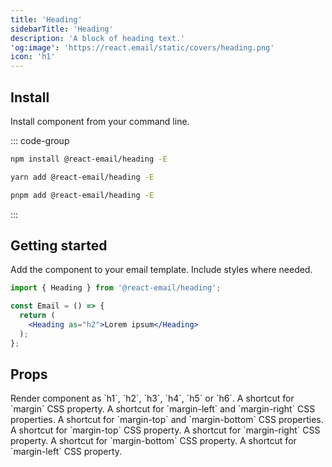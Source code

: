 ```yaml
---
title: 'Heading'
sidebarTitle: 'Heading'
description: 'A block of heading text.'
'og:image': 'https://react.email/static/covers/heading.png'
icon: 'h1'
---
```


## Install

Install component from your command line.

::: code-group

```sh npm
npm install @react-email/heading -E
```

```sh yarn
yarn add @react-email/heading -E
```

```sh pnpm
pnpm add @react-email/heading -E
```

:::

## Getting started

Add the component to your email template. Include styles where needed.

```jsx
import { Heading } from '@react-email/heading';

const Email = () => {
  return (
    <Heading as="h2">Lorem ipsum</Heading>
  );
};
```

## Props

<ResponseField name="as" type="string" default="h1">
  Render component as `h1`, `h2`, `h3`, `h4`, `h5` or `h6`.
</ResponseField>

<ResponseField name="m" type="string">
  A shortcut for `margin` CSS property.
</ResponseField>

<ResponseField name="mx" type="string">
  A shortcut for `margin-left` and `margin-right` CSS properties.
</ResponseField>

<ResponseField name="my" type="string">
  A shortcut for `margin-top` and `margin-bottom` CSS properties.
</ResponseField>

<ResponseField name="mt" type="string">
  A shortcut for `margin-top` CSS property.
</ResponseField>

<ResponseField name="mr" type="string">
  A shortcut for `margin-right` CSS property.
</ResponseField>

<ResponseField name="mb" type="string">
  A shortcut for `margin-bottom` CSS property.
</ResponseField>

<ResponseField name="ml" type="string">
  A shortcut for `margin-left` CSS property.
</ResponseField>

